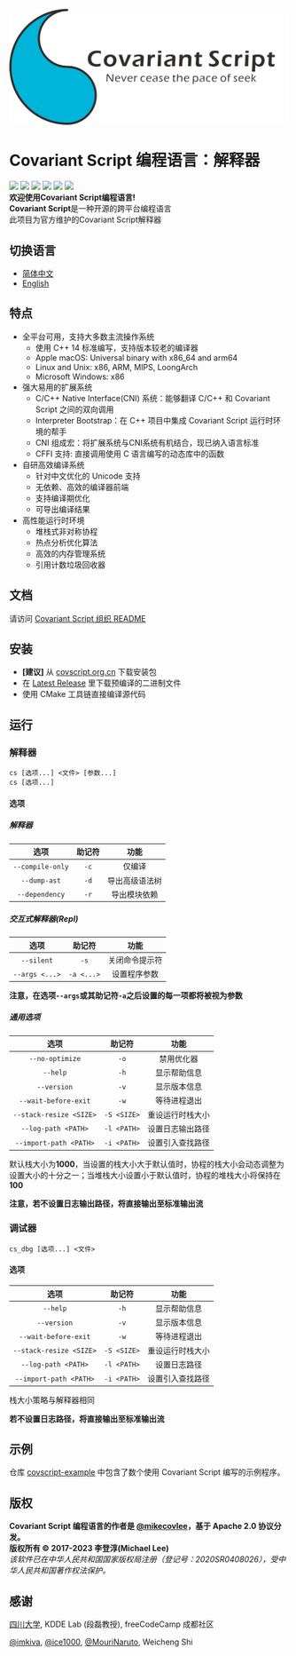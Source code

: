 ![](https://github.com/covscript/covscript/raw/master/docs/covariant_script_wide.png)

# Covariant Script 编程语言：解释器 #

![](https://github.com/covscript/covscript/workflows/build/badge.svg)
[![](https://img.shields.io/github/stars/covscript/covscript?logo=GitHub)](https://github.com/covscript/covscript/stargazers)
[![](https://img.shields.io/github/license/covscript/covscript)](http://www.apache.org/licenses/LICENSE-2.0)
[![](https://img.shields.io/github/v/release/covscript/covscript)](https://github.com/covscript/covscript/releases/latest)
![](https://github.com/covscript/covscript/workflows/CodeQL/badge.svg)
[![](https://img.shields.io/github/languages/top/covscript/covscript)](http://www.cplusplus.com/)  
**欢迎使用Covariant Script编程语言!**  
**Covariant Script**是一种开源的跨平台编程语言  
此项目为官方维护的Covariant Script解释器

## 切换语言 ##

- [简体中文](./README-zh.md)
- [English](./README.md)

## 特点 ##

+ 全平台可用，支持大多数主流操作系统
    + 使用 C++ 14 标准编写，支持版本较老的编译器
    + Apple macOS: Universal binary with x86_64 and arm64
    + Linux and Unix: x86, ARM, MIPS, LoongArch
    + Microsoft Windows: x86
+ 强大易用的扩展系统
    + C/C++ Native Interface(CNI) 系统：能够翻译 C/C++ 和 Covariant Script 之间的双向调用
    + Interpreter Bootstrap：在 C++ 项目中集成 Covariant Script 运行时环境的帮手
    + CNI 组成宏：将扩展系统与CNI系统有机结合，现已纳入语言标准
    + CFFI 支持: 直接调用使用 C 语言编写的动态库中的函数
+ 自研高效编译系统
    + 针对中文优化的 Unicode 支持
    + 无依赖、高效的编译器前端
    + 支持编译期优化
    + 可导出编译结果
+ 高性能运行时环境
    + 堆栈式非对称协程
    + 热点分析优化算法
    + 高效的内存管理系统
    + 引用计数垃圾回收器

## 文档 ##

请访问 [Covariant Script 组织 README](https://github.com/covscript/README)

## 安装 ##

+ **[建议]** 从 [covscript.org.cn](http://covscript.org.cn) 下载安装包
+ 在 [Latest Release](https://github.com/covscript/covscript/releases/latest) 里下载预编译的二进制文件
+ 使用 CMake 工具链直接编译源代码

## 运行 ##

### 解释器 ###

`cs [选项...] <文件> [参数...]`  
`cs [选项...]`

#### 选项 ####

##### 解释器 #####

选项|助记符|功能
:---:|:---:|:--:
`--compile-only`|`-c`|仅编译
`--dump-ast`|`-d`|导出高级语法树
`--dependency`|`-r`|导出模块依赖

##### 交互式解释器(Repl) #####

选项|助记符|功能
:---:|:---:|:--:
`--silent`|`-s`|关闭命令提示符
`--args <...>`|`-a <...>`|设置程序参数

**注意，在选项`--args`或其助记符`-a`之后设置的每一项都将被视为参数**

##### 通用选项 #####

选项|助记符|功能
:---:|:---:|:--:
`--no-optimize`|`-o`|禁用优化器
`--help`|`-h`|显示帮助信息
`--version`|`-v`|显示版本信息
`--wait-before-exit`|`-w`|等待进程退出
`--stack-resize <SIZE>`|`-S <SIZE>`|重设运行时栈大小
`--log-path <PATH>`|`-l <PATH>` |设置日志输出路径
`--import-path <PATH>`|`-i <PATH>`|设置引入查找路径

默认栈大小为**1000**，当设置的栈大小大于默认值时，协程的栈大小会动态调整为设置大小的十分之一；当堆栈大小设置小于默认值时，协程的堆栈大小将保持在**100**

**注意，若不设置日志输出路径，将直接输出至标准输出流**

### 调试器 ###

`cs_dbg [选项...] <文件>`

#### 选项 ####

选项|助记符|功能
:---:|:---:|:--:
`--help`|`-h`|显示帮助信息
`--version`|`-v`|显示版本信息
`--wait-before-exit`|`-w`|等待进程退出
`--stack-resize <SIZE>`|`-S <SIZE>`|重设运行时栈大小
`--log-path <PATH>`|`-l <PATH>`|设置日志路径
`--import-path <PATH>`|`-i <PATH>`|设置引入查找路径

栈大小策略与解释器相同

**若不设置日志路径，将直接输出至标准输出流**

## 示例 ##

仓库 [covscript-example](https://github.com/covscript/covscript-example) 中包含了数个使用 Covariant Script 编写的示例程序。

## 版权 ##

**Covariant Script 编程语言的作者是 [@mikecovlee](https://github.com/mikecovlee/)，基于 Apache 2.0 协议分发。**  
**版权所有 © 2017-2023 李登淳(Michael Lee)**  
*该软件已在中华人民共和国国家版权局注册（登记号：2020SR0408026），受中华人民共和国著作权法保护。*

## 感谢 ##

[四川大学](http://scu.edu.cn/), KDDE Lab (段磊教授), freeCodeCamp 成都社区

[@imkiva](https://github.com/imkiva/), [@ice1000](https://github.com/ice1000/),
[@MouriNaruto](https://github.com/MouriNaruto), Weicheng Shi
